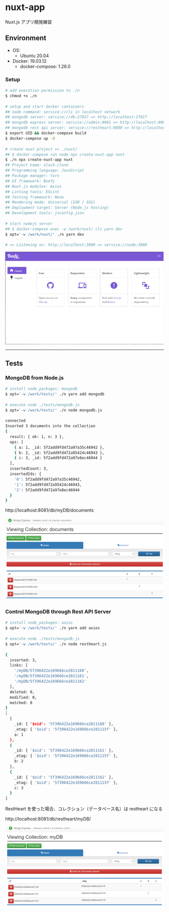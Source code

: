 # nuxt-app

Nuxt.js アプリ開発練習

## Environment

- OS:
    - Ubuntu 20.04
- Docker: 19.03.12
    - docker-compose: 1.26.0

### Setup
```bash
# add execution permission to ./n
$ chmod +x ./n

# setup and start docker containers
## node command: service://cli in localhost network
## mongodb server: service://db:27017 => http://localhost:27017
## mongodb express server: service://admin:8081 => http://localhost:8081
## mongodb rest api server: service://restheart:8080 => http://localhost:8080
$ export UID && docker-compose build
$ docker-compose up -d

# create nuxt project => ./nuxt/
## $ docker-compose run node npx create-nuxt-app nuxt
$ ./n npx create-nuxt-app nuxt
## Project name: slack-clone
## Programming language: JavaScript
## Package manager: Yarn
## UI framework: Buefy
## Nuxt.js modules: Axios
## Linting tools: ESLint
## Testing framework: None
## Rendering mode: Universal (SSR / SSG)
## Deployment target: Server (Node.js hosting)
## Development tools: jsconfig.json

# start nodejs server
## $ docker-compose exec -w /work/nuxt/ cli yarn dev
$ opt='-w /work/nuxt/' ./n yarn dev

# => Listening on: http://localhost:3000 => service://node:3000
```

![buefy-nuxt-start.png](./img/buefy-nuxt-start.png)

***

## Tests

### MongoDB from Node.js
```bash
# install node_packages: mongodb
$ opt='-w /work/tests/' ./n yarn add mongodb

# execute node ./tests/mongodb.js
$ opt='-w /work/tests/' ./n node mongodb.js

connected
Inserted 3 documents into the collection
{
  result: { ok: 1, n: 3 },
  ops: [
    { a: 1, _id: 5f2add9fd472a97a35c46942 },
    { b: 2, _id: 5f2add9fd472a95424c46943 },
    { c: 3, _id: 5f2add9fd472a97e8ec46944 }
  ],
  insertedCount: 3,
  insertedIds: {
    '0': 5f2add9fd472a97a35c46942,
    '1': 5f2add9fd472a95424c46943,
    '2': 5f2add9fd472a97e8ec46944
  }
}
```

http://localhost:8081/db/myDB/documents

![mongodb.png](./tests/img/mongodb.png)

### Control MongoDB through Rest API Server
```bash
# install node_packages: axios
$ opt='-w /work/tests/' ./n yarn add axios

# execute node ./tests/mongodb.js
$ opt='-w /work/tests/' ./n node restheart.js

{
  inserted: 3,
  links: [
    '/myDB/5f396422e169666ce2811160',
    '/myDB/5f396422e169666ce2811161',
    '/myDB/5f396422e169666ce2811162'
  ],
  deleted: 0,
  modified: 0,
  matched: 0
}
[
  {
    _id: { '$oid': '5f396422e169666ce2811160' },
    _etag: { '$oid': '5f396422e169666ce281115f' },
    a: 1
  },
  {
    _id: { '$oid': '5f396422e169666ce2811161' },
    _etag: { '$oid': '5f396422e169666ce281115f' },
    b: 2
  },
  {
    _id: { '$oid': '5f396422e169666ce2811162' },
    _etag: { '$oid': '5f396422e169666ce281115f' },
    c: 3
  }
]
```

RestHeart を使った場合、コレクション（データベース名）は restheart になる

http://localhost:8081/db/restheart/myDB/

![restheart.png](./tests/img/restheart.png)
